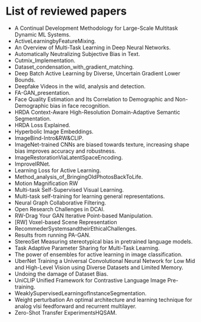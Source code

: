 # List of reviewed papers
- A Continual Development Methodology for Large-Scale Multitask Dynamic ML Systems.
- ActiveLearningbyFeatureMixing.
- An Overview of Multi-Task Learning in Deep Neural Networks.
- Automatically Neutralizing Subjective Bias in Text.
- Cutmix_Implementation.
- Dataset_condensation_with_gradient_matching.
- Deep Batch Active Learning by Diverse, Uncertain Gradient Lower Bounds.
- Deepfake Videos in the wild, analysis and detection.
- FA-GAN_presentation.
- Face Quality Estimation and Its Correlation to Demographic and Non-Demographic bias in face recognition.
- HRDA Context-Aware High-Resolution Domain-Adaptive Semantic Segmentation.
- HRDA Loss Explained.
- Hyperbolic Image Embeddings.
- ImageBind-Intro&RW&CLIP.
- ImageNet-trained CNNs are biased towards texture, increasing shape bias improves accuracy and robustness.
- ImageRestorationViaLatentSpaceEncoding.
- ImproveIRNet.
- Learning Loss for Active Learning.
- Method_analysis_of_BringingOldPhotosBackToLife.
- Motion Magnification RW
- Multi-task Self-Supervised Visual Learning.
- Multi-task self-training for learning general representations.
- Neural Graph Collaborative Filtering.
- Open Research Challenges in DCAI.
- RW-Drag Your GAN Iterative Point-based Manipulation.
- [RW] Voxel-based Scene Representation
- RecommederSystemsandtheirEthicalChallenges.
- Results from running PA-GAN.
- StereoSet Measuring stereotypical bias in pretrained language models.
- Task Adaptive Parameter Sharing for Multi-Task Learning.
- The power of ensembles for active learning in image classification.
- UberNet Training a Universal Convolutional Neural Network for Low Mid and High-Level Vision using Diverse Datasets and Limited Memory.
- Undoing the damage of Dataset Bias.
- UniCLIP Unified Framework for Contrastive Language Image Pre-training.
- WeaklySupervisedLearningofInstanceSegmentation.
- Weight perturbation An optimal architecture and learning technique for analog vlsi feedforward and recurrent multilayer.
- Zero-Shot Transfer ExperimentsHQSAM.
